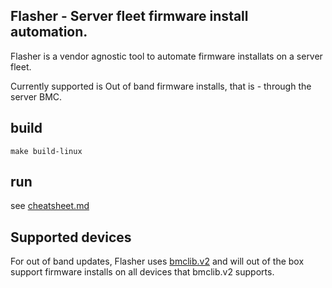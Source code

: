 ## Flasher - Server fleet firmware install automation.

Flasher is a vendor agnostic tool to automate firmware installats on a server fleet.

Currently supported is Out of band firmware installs, that is - through the server BMC.


## build

`make build-linux`

## run

see [cheatsheet.md](./docs/cheatsheet.md)

## Supported devices

For out of band updates, Flasher uses [bmclib.v2](https://github.com/bmc-toolbox/bmclib/tree/v2) and will out of the box support firmware installs on all devices that bmclib.v2 supports.
